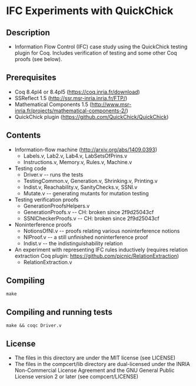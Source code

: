 IFC Experiments with QuickChick
===============================

## Description
  - Information Flow Control (IFC) case study using the QuickChick
    testing plugin for Coq. Includes verification of testing and some
    other Coq proofs (see below).

## Prerequisites
  - Coq 8.4pl4 or 8.4pl5 (https://coq.inria.fr/download)
  - SSReflect 1.5 (http://ssr.msr-inria.inria.fr/FTP/)
  - Mathematical Components 1.5
    (http://www.msr-inria.fr/projects/mathematical-components-2/)
  - QuickChick plugin (https://github.com/QuickChick/QuickChick)

## Contents
  - Information-flow machine (http://arxiv.org/abs/1409.0393)
    * Labels.v, Lab2.v, Lab4.v, LabSetsOfPrins.v
    * Instructions.v, Memory.v, Rules.v, Machine.v
  - Testing code
    * Driver.v -- runs the tests
    * TestingCommon.v, Generation.v, Shrinking.v, Printing.v
    * Indist.v, Reachability.v, SanityChecks.v, SSNI.v
    * Mutate.v -- generating mutants for mutation testing
  - Testing verification proofs    
    * GenerationProofsHelpers.v
    * GenerationProofs.v -- CH: broken since 2f9d25043cf
    * SSNICheckerProofs.v -- CH: broken since 2f9d25043cf
  - Noninterference proofs
    * NotionsOfNI.v -- proofs relating various noninterference notions
    * NIProof.v -- a still unfinished noninterference proof
    * Indist.v -- the indistinguishability relation
  - An experiment with representing IFC rules inductively
    (requires relation extraction Coq plugin:
     https://github.com/picnic/RelationExtraction)
    * RelationExtraction.v

## Compiling

    make

## Compiling and running tests

    make && coqc Driver.v

## License
  - The files in this directory are under the MIT license (see LICENSE)
  - The files in the compcert/lib directory are dual-licensed under
    the INRIA Non-Commercial License Agreement and the GNU General
    Public License version 2 or later (see compcert/LICENSE)
